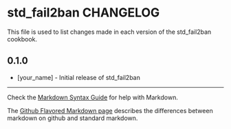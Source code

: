 # std_fail2ban CHANGELOG

This file is used to list changes made in each version of the std_fail2ban cookbook.

## 0.1.0
- [your_name] - Initial release of std_fail2ban

- - -
Check the [Markdown Syntax Guide](http://daringfireball.net/projects/markdown/syntax) for help with Markdown.

The [Github Flavored Markdown page](http://github.github.com/github-flavored-markdown/) describes the differences between markdown on github and standard markdown.
